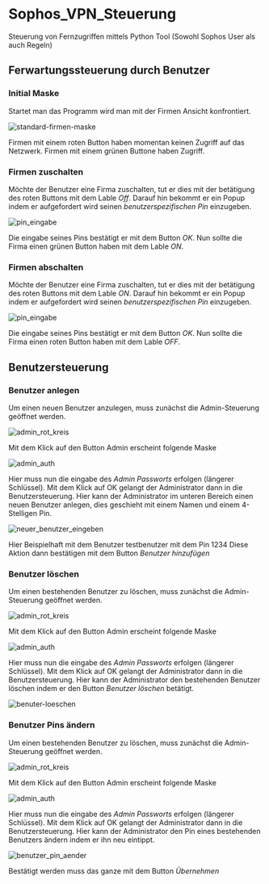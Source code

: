 # Sophos_VPN_Steuerung
Steuerung von Fernzugriffen mittels Python Tool (Sowohl Sophos User als auch Regeln)

## Ferwartungssteuerung durch Benutzer

### Initial Maske

Startet man das Programm wird man mit der Firmen Ansicht konfrontiert.

![standard-firmen-maske](bilder/standard-firmen-mask.PNG)

Firmen mit einem roten Button haben momentan keinen Zugriff auf das Netzwerk.
Firmen mit einem grünen Buttone haben Zugriff.

### Firmen zuschalten

Möchte der Benutzer eine Firma zuschalten, tut er dies mit der betätigung des roten Buttons mit dem Lable _Off_.
Darauf hin bekommt er ein Popup indem er aufgefordert wird seinen *benutzerspezifischen Pin* einzugeben.

![pin_eingabe](bilder/pin_eingabe.PNG)

Die eingabe seines Pins bestätigt er mit dem Button _OK_.
Nun sollte die Firma einen grünen Button haben mit dem Lable _ON_.

### Firmen abschalten

Möchte der Benutzer eine Firma zuschalten, tut er dies mit der betätigung des roten Buttons mit dem Lable _ON_.
Darauf hin bekommt er ein Popup indem er aufgefordert wird seinen *benutzerspezifischen Pin* einzugeben.

![pin_eingabe](bilder/pin_eingabe.PNG)

Die eingabe seines Pins bestätigt er mit dem Button _OK_.
Nun sollte die Firma einen roten Button haben mit dem Lable _OFF_.


## Benutzersteuerung

### Benutzer anlegen

Um einen neuen Benutzer anzulegen, muss zunächst die Admin-Steuerung geöffnet werden.

![admin_rot_kreis](bilder/admin_rot_kreis.PNG)

Mit dem Klick auf den Button Admin erscheint folgende Maske

![admin_auth](bilder/admin_auth.PNG)

Hier muss nun die eingabe des _Admin Passworts_ erfolgen (längerer Schlüssel).
Mit dem Klick auf OK gelangt der Administrator dann in die Benutzersteuerung.
Hier kann der Administrator im unteren Bereich einen neuen Benutzer anlegen,
dies geschieht mit einem Namen und einem 4-Stelligen Pin.

![neuer_benutzer_eingeben](bilder/neuer_benutzer_eingeben.PNG)

Hier Beispielhaft mit dem Benutzer testbenutzer mit dem Pin 1234
Diese Aktion dann bestätigen mit dem Button _Benutzer hinzufügen_

### Benutzer löschen

Um einen bestehenden Benutzer zu löschen, muss zunächst die Admin-Steuerung geöffnet werden.

![admin_rot_kreis](bilder/admin_rot_kreis.PNG)

Mit dem Klick auf den Button Admin erscheint folgende Maske

![admin_auth](bilder/admin_auth.PNG)

Hier muss nun die eingabe des _Admin Passworts_ erfolgen (längerer Schlüssel).
Mit dem Klick auf OK gelangt der Administrator dann in die Benutzersteuerung.
Hier kann der Administrator den bestehenden Benutzer löschen indem er den Button _Benutzer löschen_ betätigt.

![benuter-loeschen](bilder/benutzer-loeschen.PNG)

### Benutzer Pins ändern

Um einen bestehenden Benutzer zu löschen, muss zunächst die Admin-Steuerung geöffnet werden.

![admin_rot_kreis](bilder/admin_rot_kreis.PNG)

Mit dem Klick auf den Button Admin erscheint folgende Maske

![admin_auth](bilder/admin_auth.PNG)

Hier muss nun die eingabe des _Admin Passworts_ erfolgen (längerer Schlüssel).
Mit dem Klick auf OK gelangt der Administrator dann in die Benutzersteuerung.
Hier kann der Administrator den Pin eines bestehenden Benutzers ändern indem er ihn neu eintippt.

![benutzer_pin_aender](bilder/benutzer_pin_aendern.PNG)

Bestätigt werden muss das ganze mit dem Button _Übernehmen_

